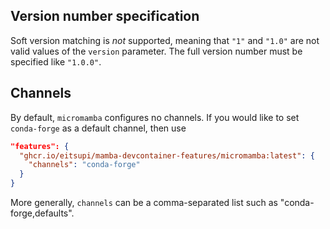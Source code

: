 ## Version number specification

Soft version matching is *not* supported, meaning that `"1"` and `"1.0"` are not
valid values of the `version` parameter. The full version number must be specified
like `"1.0.0"`.

## Channels

By default, `micromamba` configures no channels. If you would like to set `conda-forge`
as a default channel, then use

```json
"features": {
  "ghcr.io/eitsupi/mamba-devcontainer-features/micromamba:latest": {
    "channels": "conda-forge"
  }
}
```

More generally, `channels` can be a comma-separated list such as "conda-forge,defaults".
